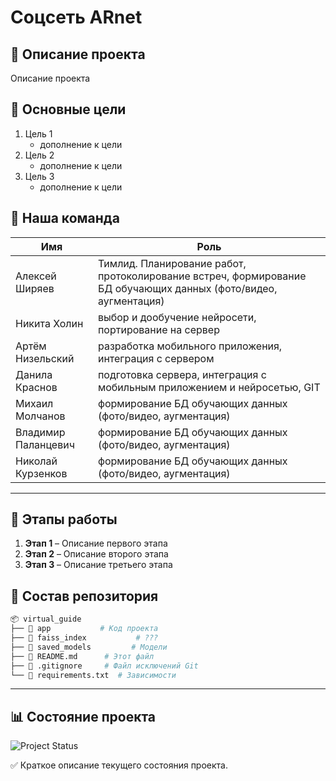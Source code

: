# Соцсеть ARnet

## 📝 Описание проекта

Описание проекта

## 🎯 Основные цели

1. Цель 1
   - дополнение к цели
2. Цель 2
   - дополнение к цели
3. Цель 3
   - дополнение к цели

## 👥 Наша команда

| Имя               | Роль                |
|-------------------|--------------------|
| Алексей Ширяев         | Тимлид. Планирование работ, протоколирование встреч, формирование БД обучающих данных (фото/видео, аугментация)             |
| Никита Холин         | выбор и дообучение нейросети, портирование на сервер            |
| Артём Низельский        | разработка мобильного приложения, интеграция с сервером           |
| Данила Краснов      | подготовка сервера, интеграция с мобильным приложением и нейросетью, GIT         |
| Михаил Молчанов       | формирование БД обучающих данных (фото/видео, аугментация)          |
| Владимир Паланцевич      | формирование БД обучающих данных (фото/видео, аугментация)          |
| Николай Курзенков      | формирование БД обучающих данных (фото/видео, аугментация)          |

---

## :date: Этапы работы

1. **Этап 1** – Описание первого этапа
2. **Этап 2** – Описание второго этапа
3. **Этап 3** – Описание третьего этапа

## 📂 Состав репозитория

```bash
📦 virtual_guide
├── 📁 app           # Код проекта
├── 📁 faiss_index           # ???
├── 📁 saved_models         # Модели
├── 📄 README.md      # Этот файл
├── 📄 .gitignore     # Файл исключений Git
└── 📄 requirements.txt  # Зависимости
```
---

## 📊 Состояние проекта

![Project Status](https://img.shields.io/badge/status-active-success.svg)

:white_check_mark: Краткое описание текущего состояния проекта.
